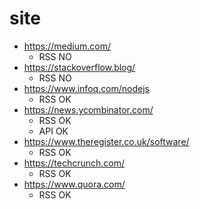 # site
- https://medium.com/
    - RSS NO
- https://stackoverflow.blog/
    - RSS NO
- https://www.infoq.com/nodejs
    - RSS OK
- https://news.ycombinator.com/
    - RSS OK
    - API OK
- https://www.theregister.co.uk/software/
    - RSS OK
- https://techcrunch.com/
    - RSS OK
- https://www.quora.com/
    - RSS OK
